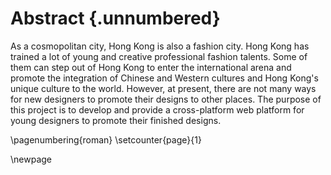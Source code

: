 # Abstract {.unnumbered}

<!-- This is the abstract -->

As a cosmopolitan city, Hong Kong is also a fashion city. Hong Kong has trained a lot of young and creative professional fashion talents. Some of them can step out of Hong Kong to enter the international arena and promote the integration of Chinese and Western cultures and Hong Kong's unique culture to the world. However, at present, there are not many ways for new designers to promote their designs to other places. The purpose of this project is to develop and provide a cross-platform web platform for young designers to promote their finished designs.

\pagenumbering{roman}
\setcounter{page}{1}

\newpage
